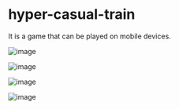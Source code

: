 # hyper-casual-train
It is a game that can be played on mobile devices.

![image](https://user-images.githubusercontent.com/62395974/207936883-a24e5383-3ae3-46ab-be36-e9f905560a27.png)



![image](https://user-images.githubusercontent.com/62395974/207937744-49f9ce72-6ab3-4bcf-9bd4-f0084aa9bfb8.png)



![image](https://user-images.githubusercontent.com/62395974/207937863-1aab51b4-983f-4432-8c55-3a833289a1c2.png)



![image](https://user-images.githubusercontent.com/62395974/207937885-e5a4d185-85fc-45a7-b4b0-017cd7cdfde0.png)


